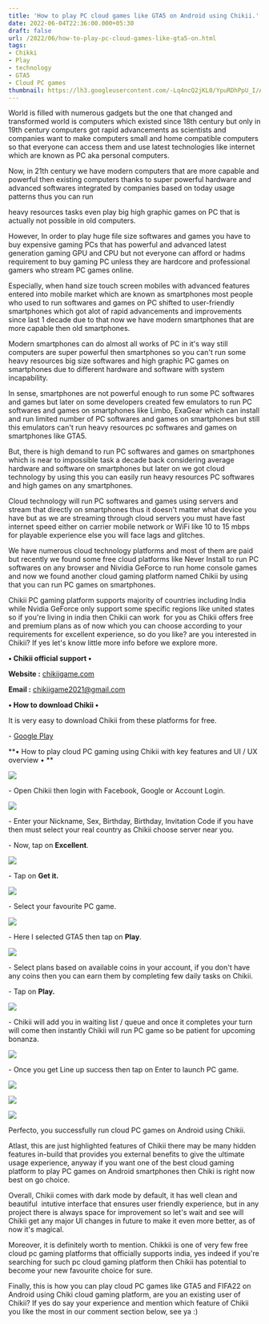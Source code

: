 ```yaml
---
title: 'How to play PC cloud games like GTA5 on Android using Chikii.'
date: 2022-06-04T22:36:00.000+05:30
draft: false
url: /2022/06/how-to-play-pc-cloud-games-like-gta5-on.html
tags: 
- Chikki
- Play
- technology
- GTA5
- Cloud PC games
thumbnail: https://lh3.googleusercontent.com/-Lq4ncQ2jKL0/YpuRDhPpU_I/AAAAAAAALlw/_wVE2mJIqk4Q6H92HRKmqlcMdbjUrtyzgCNcBGAsYHQ/s1600/1654362377351246-0.png
---
```


  

World is filled with numerous gadgets but the one that changed and transformed world is computers which existed since 18th century but only in 19th century computers got rapid advancements as scientists and companies want to make computers small and home compatible computers so that everyone can access them and use latest technologies like internet which are known as PC aka personal computers.

  

Now, in 21th century we have modern computers that are more capable and powerful then existing computers thanks to super powerful hardware and advanced softwares integrated by companies based on today usage patterns thus you can run

heavy resources tasks even play big high graphic games on PC that is actually not possible in old computers.

  

However, In order to play huge file size softwares and games you have to buy expensive gaming PCs that has powerful and advanced latest generation gaming GPU and CPU but not everyone can afford or hadms requirement to buy gaming PC unless they are hardcore and professional  gamers who stream PC games online.

  

Especially, when hand size touch screen mobiles with advanced features entered into mobile market which are known as smartphones most people who used to run softwares and games on PC shifted to user-friendly smartphones which got alot of rapid advancements and improvements  since last 1 decade due to that now we have modern smartphones that are more capable then old smartphones.

  

Modern smartphones can do almost all works of PC in it's way still computers are super powerful then smartphones so you can't run some heavy resources big size softwares and high graphic PC games on smartphones due to different hardware and software with system incapability.

  

In sense, smartphones are not powerful enough to run some PC softwares and games but later on some developers created few emulators to run PC softwares and games on smartphones like Limbo, ExaGear which can install and run limited number of PC softwares and games on smartphones but still this emulators can't run heavy resources pc softwares and games on smartphones like GTA5.

  

But, there is high demand to run PC softwares and games on smartphones which is near to impossible task a decade back considering average hardware and software on smartphones but later on we got cloud technology by using this you can easily run heavy resources PC softwares and high games on any smartphones.

  

Cloud technology will run PC softwares and games using servers and stream that directly on smartphones thus it doesn't matter what device you have but as we are streaming through cloud servers you must have fast internet speed either on carrier mobile network or WiFi like 10 to 15 mbps for playable experience else you will face lags and glitches.

  

We have numerous cloud technology platforms and most of them are paid but recently we found some free cloud platforms like Never Install to run PC softwares on any browser and Nividia GeForce to run home console games and now we found another cloud gaming platform named Chikii by using that you can run PC games on smartphones.

  

Chikii PC gaming platform supports majority of countries including India while Nvidia GeForce only support some specific regions like united states so if you're living in india then Chikii can work  for you as Chikii offers free and premium plans as of now which you can choose according to your requirements for excellent experience, so do you like? are you interested in Chikii? If yes let's know little more info before we explore more.

  

**• Chikii official support •**

  

**Website :** [chikiigame.com](https://www.chikiigame.com/)

**Email :** [chikiigame2021@gmail.com](mailto:chikiigame2021@gmail.com)

**• How to download Chikii •**

It is very easy to download Chikii from these platforms for free.

  

\- [Google Play](https://play.google.com/store/apps/details?id=com.dianyun.chikii)

**• How to play cloud PC gaming using Chikii with key features and UI / UX overview • **

 **![](https://lh3.googleusercontent.com/-LmSvpyULqZ8/YpuRCTFWVBI/AAAAAAAALls/ubwNI1qJZbgQHEy-9i1rZov72K6H5OwMgCNcBGAsYHQ/s1600/1654362371033498-1.png)** 

\- Open Chikii then login with Facebook, Google or Account Login.

  

 ![](https://lh3.googleusercontent.com/-dQxTni6R8Wg/YpuRAq6I1mI/AAAAAAAALlo/pi2Lh88e5SUFa0zAmtud90Ue9PRvDOxDACNcBGAsYHQ/s1600/1654362365026817-2.png) 

  

\- Enter your Nickname, Sex, Birthday, Birthday, Invitation Code if you have then must select your real country as Chikii choose server near you.

  

\- Now, tap on **Excellent**.

  

 ![](https://lh3.googleusercontent.com/-uVeB_WranRQ/YpuQ_FbyceI/AAAAAAAALlk/4F1BwKZbuU0GgfH5TGPx-D48WPwLBh3RwCNcBGAsYHQ/s1600/1654362359089856-3.png) 

  

\- Tap on **Get it.**

 **![](https://lh3.googleusercontent.com/-rBuuG2RV0Hw/YpuQ9mOu0bI/AAAAAAAALlg/wNznHaTC09cF0NxndD1gI-15_xdIh4c2QCNcBGAsYHQ/s1600/1654362349092250-4.png)** 

\- Select your favourite PC game.

  

 ![](https://lh3.googleusercontent.com/-_z0uhcc0dWs/YpuQ7Jxt2DI/AAAAAAAALlc/axLXnq5nwXgsE8nxKyjmqIIvdf1mnHX3ACNcBGAsYHQ/s1600/1654362341904754-5.png) 

  

\- Here I selected GTA5 then tap on **Play**.

  

 ![](https://lh3.googleusercontent.com/--sDPqXbGd0A/YpuQ5TgShCI/AAAAAAAALlY/9aJ1jp68agsBumqmW5snGRdjolquPn5CgCNcBGAsYHQ/s1600/1654362333612895-6.png) 

  

\- Select plans based on available coins in your account, if you don't have any coins then you can earn them by completing few daily tasks on Chikii.

  

\- Tap on **Play.**

 **![](https://lh3.googleusercontent.com/-Y5mlD0P-75w/YpuQ3WRpCHI/AAAAAAAALlU/vkdEILW9O20maq9Sr7PzXMK4u36jJbv1wCNcBGAsYHQ/s1600/1654362325334422-7.png)** 

\- Chikii will add you in waiting list / queue and once it completes your turn will come then instantly Chikii will run PC game so be patient for upcoming bonanza.

  

 ![](https://lh3.googleusercontent.com/-RmInqtAEQ1g/YpuQ1KABhCI/AAAAAAAALlQ/hnjmkYcLPa8lNH3UUjZIwlqRfy5FiwZGQCNcBGAsYHQ/s1600/1654362318411487-8.png) 

  

\- Once you get Line up success then tap on Enter to launch PC game.

  

 ![](https://lh3.googleusercontent.com/-740ZXathhTg/YpuQzdlDy1I/AAAAAAAALlM/ROFrwdEfbegQn4otB1ICU6YxrlDyzV0cQCNcBGAsYHQ/s1600/1654362310699690-9.png) 

  

 ![](https://lh3.googleusercontent.com/-cagT_PCFHpY/YpuQxaFyNlI/AAAAAAAALlI/iHjD37IGhjIwYjnlot0Tr92zAPEXYop3wCNcBGAsYHQ/s1600/1654362297751021-10.png) 

  

 ![](https://lh3.googleusercontent.com/-EcQ5YD5emPQ/YpuQuZkVXXI/AAAAAAAALlE/Za0es1nSROwibWDLdQZzJXgXl-dvG41DACNcBGAsYHQ/s1600/1654362288249080-11.png) 

  

Perfecto, you successfully run cloud PC games on Android using Chikii.

  

Atlast, this are just highlighted features of Chikii there may be many hidden features in-build that provides you external benefits to give the ultimate usage experience, anyway if you want one of the best cloud gaming platform to play PC games on Android smartphones then Chiki is right now best on go choice.

  

Overall, Chikii comes with dark mode by default, it has well clean and beautiful  intutive interface that ensures user friendly experience, but in any project there is always space for improvement so let's wait and see will Chikii get any major UI changes in future to make it even more better, as of now it's magical.

  

Moreover, it is definitely worth to mention. Chikkii is one of very few free cloud pc gaming platforms that officially supports india, yes indeed if you're searching for such pc cloud gaming platform then Chikii has potential to become your new favourite choice for sure.

  

Finally, this is how you can play cloud PC games like GTA5 and FIFA22 on Android using Chiki cloud gaming platform, are you an existing user of Chikii? If yes do say your experience and mention which feature of Chikii you like the most in our comment section below, see ya :)